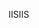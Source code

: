  <span data-ttu-id="a5445-101">IIS</span><span class="sxs-lookup"><span data-stu-id="a5445-101">IIS</span></span> 